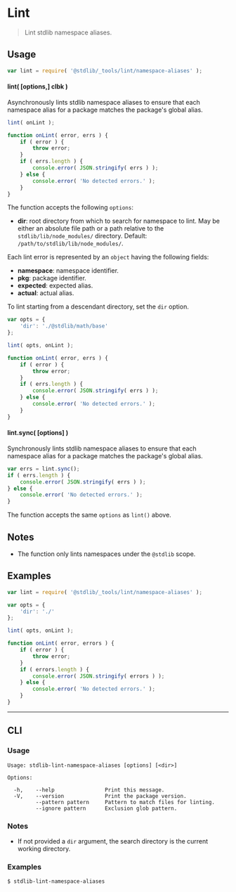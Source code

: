 <!--

@license Apache-2.0

Copyright (c) 2018 The Stdlib Authors.

Licensed under the Apache License, Version 2.0 (the "License");
you may not use this file except in compliance with the License.
You may obtain a copy of the License at

   http://www.apache.org/licenses/LICENSE-2.0

Unless required by applicable law or agreed to in writing, software
distributed under the License is distributed on an "AS IS" BASIS,
WITHOUT WARRANTIES OR CONDITIONS OF ANY KIND, either express or implied.
See the License for the specific language governing permissions and
limitations under the License.

-->

# Lint

> Lint stdlib namespace aliases.

<section class="usage">

## Usage

```javascript
var lint = require( '@stdlib/_tools/lint/namespace-aliases' );
```

#### lint( \[options,] clbk )

Asynchronously lints stdlib namespace aliases to ensure that each namespace alias for a package matches the package's global alias.

```javascript
lint( onLint );

function onLint( error, errs ) {
    if ( error ) {
        throw error;
    }
    if ( errs.length ) {
        console.error( JSON.stringify( errs ) );
    } else {
        console.error( 'No detected errors.' );
    }
}
```

The function accepts the following `options`:

-   **dir**: root directory from which to search for namespace to lint. May be either an absolute file path or a path relative to the `stdlib/lib/node_modules/` directory. Default: `/path/to/stdlib/lib/node_modules/`.

Each lint error is represented by an `object` having the following fields:

-   **namespace**: namespace identifier.
-   **pkg**: package identifier.
-   **expected**: expected alias.
-   **actual**: actual alias.

To lint starting from a descendant directory, set the `dir` option.

```javascript
var opts = {
    'dir': './@stdlib/math/base'
};

lint( opts, onLint );

function onLint( error, errs ) {
    if ( error ) {
        throw error;
    }
    if ( errs.length ) {
        console.error( JSON.stringify( errs ) );
    } else {
        console.error( 'No detected errors.' );
    }
}
```

#### lint.sync( \[options] )

Synchronously lints stdlib namespace aliases to ensure that each namespace alias for a package matches the package's global alias.

```javascript
var errs = lint.sync();
if ( errs.length ) {
    console.error( JSON.stringify( errs ) );
} else {
    console.error( 'No detected errors.' );
}
```

The function accepts the same `options` as `lint()` above.

</section>

<!-- /.usage -->

<section class="notes">

## Notes

-   The function only lints namespaces under the `@stdlib` scope.

</section>

<!-- /.notes -->

<section class="examples">

## Examples

<!-- eslint no-undef: "error" -->

```javascript
var lint = require( '@stdlib/_tools/lint/namespace-aliases' );

var opts = {
    'dir': './'
};

lint( opts, onLint );

function onLint( error, errors ) {
    if ( error ) {
        throw error;
    }
    if ( errors.length ) {
        console.error( JSON.stringify( errors ) );
    } else {
        console.error( 'No detected errors.' );
    }
}
```

</section>

<!-- /.examples -->

* * *

<section class="cli">

## CLI

<section class="usage">

### Usage

```text
Usage: stdlib-lint-namespace-aliases [options] [<dir>]

Options:

  -h,    --help                Print this message.
  -V,    --version             Print the package version.
         --pattern pattern     Pattern to match files for linting.
         --ignore pattern      Exclusion glob pattern.
```

</section>

<!-- /.usage -->

<section class="notes">

### Notes

-   If not provided a `dir` argument, the search directory is the current working directory.

</section>

<!-- /.notes -->

<section class="examples">

### Examples

```bash
$ stdlib-lint-namespace-aliases
```

</section>

<!-- /.examples -->

</section>

<!-- /.cli -->

<!-- Section for related `stdlib` packages. Do not manually edit this section, as it is automatically populated. -->

<section class="related">

</section>

<!-- /.related -->

<!-- Section for all links. Make sure to keep an empty line after the `section` element and another before the `/section` close. -->

<section class="links">

</section>

<!-- /.links -->
